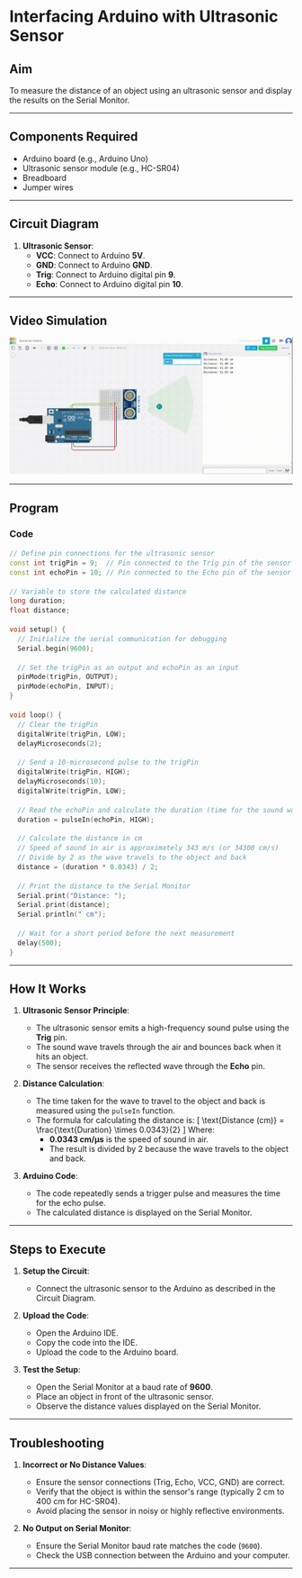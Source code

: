 
# Interfacing Arduino with Ultrasonic Sensor

## Aim
To measure the distance of an object using an ultrasonic sensor and display the results on the Serial Monitor.

---

## Components Required
- Arduino board (e.g., Arduino Uno)
- Ultrasonic sensor module (e.g., HC-SR04)
- Breadboard
- Jumper wires

---

## Circuit Diagram
1. **Ultrasonic Sensor**:
   - **VCC**: Connect to Arduino **5V**.
   - **GND**: Connect to Arduino **GND**.
   - **Trig**: Connect to Arduino digital pin **9**.
   - **Echo**: Connect to Arduino digital pin **10**.

---

## Video Simulation


![](./ultraSonic.gif)

---

## Program
### Code
```cpp
// Define pin connections for the ultrasonic sensor
const int trigPin = 9;  // Pin connected to the Trig pin of the sensor
const int echoPin = 10; // Pin connected to the Echo pin of the sensor

// Variable to store the calculated distance
long duration;
float distance;

void setup() {
  // Initialize the serial communication for debugging
  Serial.begin(9600);

  // Set the trigPin as an output and echoPin as an input
  pinMode(trigPin, OUTPUT);
  pinMode(echoPin, INPUT);
}

void loop() {
  // Clear the trigPin
  digitalWrite(trigPin, LOW);
  delayMicroseconds(2);

  // Send a 10-microsecond pulse to the trigPin
  digitalWrite(trigPin, HIGH);
  delayMicroseconds(10);
  digitalWrite(trigPin, LOW);

  // Read the echoPin and calculate the duration (time for the sound wave to return)
  duration = pulseIn(echoPin, HIGH);

  // Calculate the distance in cm
  // Speed of sound in air is approximately 343 m/s (or 34300 cm/s)
  // Divide by 2 as the wave travels to the object and back
  distance = (duration * 0.0343) / 2;

  // Print the distance to the Serial Monitor
  Serial.print("Distance: ");
  Serial.print(distance);
  Serial.println(" cm");

  // Wait for a short period before the next measurement
  delay(500);
}
```

---

## How It Works
1. **Ultrasonic Sensor Principle**:
   - The ultrasonic sensor emits a high-frequency sound pulse using the **Trig** pin.
   - The sound wave travels through the air and bounces back when it hits an object.
   - The sensor receives the reflected wave through the **Echo** pin.

2. **Distance Calculation**:
   - The time taken for the wave to travel to the object and back is measured using the `pulseIn` function.
   - The formula for calculating the distance is:
     \[
     \text{Distance (cm)} = \frac{\text{Duration} \times 0.0343}{2}
     \]
     Where:
     - **0.0343 cm/µs** is the speed of sound in air.
     - The result is divided by 2 because the wave travels to the object and back.

3. **Arduino Code**:
   - The code repeatedly sends a trigger pulse and measures the time for the echo pulse.
   - The calculated distance is displayed on the Serial Monitor.

---

## Steps to Execute
1. **Setup the Circuit**:
   - Connect the ultrasonic sensor to the Arduino as described in the Circuit Diagram.

2. **Upload the Code**:
   - Open the Arduino IDE.
   - Copy the code into the IDE.
   - Upload the code to the Arduino board.

3. **Test the Setup**:
   - Open the Serial Monitor at a baud rate of **9600**.
   - Place an object in front of the ultrasonic sensor.
   - Observe the distance values displayed on the Serial Monitor.

---

## Troubleshooting
1. **Incorrect or No Distance Values**:
   - Ensure the sensor connections (Trig, Echo, VCC, GND) are correct.
   - Verify that the object is within the sensor's range (typically 2 cm to 400 cm for HC-SR04).
   - Avoid placing the sensor in noisy or highly reflective environments.

2. **No Output on Serial Monitor**:
   - Ensure the Serial Monitor baud rate matches the code (`9600`).
   - Check the USB connection between the Arduino and your computer.

---